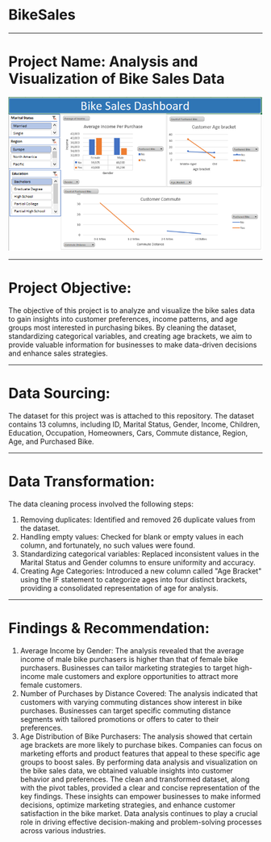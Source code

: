 # BikeSales



----
# Project Name: Analysis and Visualization of Bike Sales Data
<div align="center">
  <img src="https://raw.githubusercontent.com/olubusayodam/BikeSales/main/BIKES.PNG" alt="pix">
</div>

----
# Project Objective: 
The objective of this project is to analyze and visualize the bike sales data to gain insights into customer preferences, income patterns, and age groups most interested in purchasing bikes. By cleaning the dataset, standardizing categorical variables, and creating age brackets, we aim to provide valuable information for businesses to make data-driven decisions and enhance sales strategies.



-----
# Data Sourcing:

The dataset for this project was is attached to this repository. The dataset contains 13 columns, including ID, Marital Status, Gender, Income, Children, Education, Occupation, Homeowners, Cars, Commute distance, Region, Age, and Purchased Bike. 


----
# Data Transformation:
The data cleaning process involved the following steps:
1. Removing duplicates: Identified and removed 26 duplicate values from the dataset.
2. Handling empty values: Checked for blank or empty values in each column, and fortunately, no such values were found.
3. Standardizing categorical variables: Replaced inconsistent values in the Marital Status and Gender columns to ensure uniformity and accuracy.
4. Creating Age Categories: Introduced a new column called "Age Bracket" using the IF statement to categorize ages into four distinct brackets, providing a consolidated representation of age for analysis.



----
# Findings & Recommendation:
1. Average Income by Gender: The analysis revealed that the average income of male bike purchasers is higher than that of female bike purchasers. Businesses can tailor marketing strategies to target high-income male customers and explore opportunities to attract more female customers.
2. Number of Purchases by Distance Covered: The analysis indicated that customers with varying commuting distances show interest in bike purchases. Businesses can target specific commuting distance segments with tailored promotions or offers to cater to their preferences.
3. Age Distribution of Bike Purchasers: The analysis showed that certain age brackets are more likely to purchase bikes. Companies can focus on marketing efforts and product features that appeal to these specific age groups to boost sales.
By performing data analysis and visualization on the bike sales data, we obtained valuable insights into customer behavior and preferences. The clean and transformed dataset, along with the pivot tables, provided a clear and concise representation of the key findings. These insights can empower businesses to make informed decisions, optimize marketing strategies, and enhance customer satisfaction in the bike market. Data analysis continues to play a crucial role in driving effective decision-making and problem-solving processes across various industries.


